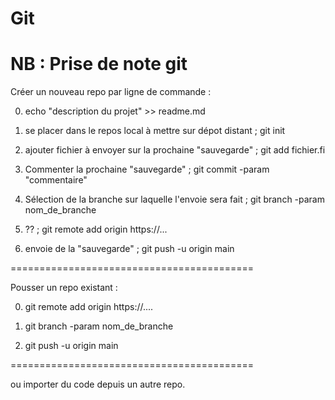 # Git
NB : Prise de note git
======================================

Créer un nouveau repo par ligne de commande :

0) echo "description du projet" >> readme.md

1) se placer dans le repos local à mettre sur dépot distant ; git init

2) ajouter fichier à envoyer sur la prochaine "sauvegarde" ; git add fichier.fi

3) Commenter la prochaine "sauvegarde" ; git commit -param "commentaire"

4) Sélection de la branche sur laquelle l'envoie sera fait ; git branch -param nom_de_branche

5) ?? ; git remote add origin https://...

6) envoie de la "sauvegarde" ; git push -u origin main

==========================================

Pousser un repo existant :

0) git remote add origin https://....

1) git branch -param nom_de_branche

2) git push -u origin main

==========================================

ou importer du code depuis un autre repo.
